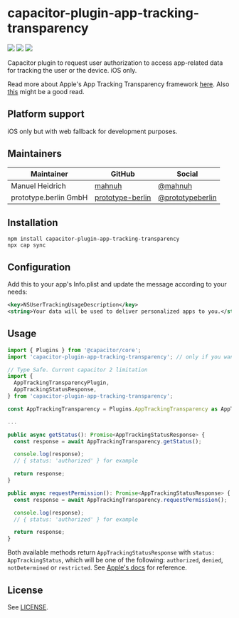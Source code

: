 # capacitor-plugin-app-tracking-transparency

<a href="https://www.npmjs.com/package/capacitor-plugin-app-tracking-transparency"><img src="https://img.shields.io/npm/l/capacitor-plugin-app-tracking-transparency?style=flat-square" /></a>
<a href="https://www.npmjs.com/package/capacitor-plugin-app-tracking-transparency"><img src="https://img.shields.io/npm/dw/capacitor-plugin-app-tracking-transparency?style=flat-square" /></a>
<a href="https://www.npmjs.com/package/capacitor-plugin-app-tracking-transparency"><img src="https://img.shields.io/npm/v/capacitor-plugin-app-tracking-transparency?style=flat-square" /></a>

Capacitor plugin to request user authorization to access app-related data for tracking the user or the device. iOS only.

Read more about Apple's App Tracking Transparency framework [here](https://developer.apple.com/documentation/apptrackingtransparency). Also [this](https://developer.apple.com/app-store/user-privacy-and-data-use/) might be a good read.

## Platform support

iOS only but with web fallback for development purposes.

## Maintainers

| Maintainer | GitHub                                    | Social                                        |
| ---------- | ----------------------------------------- | --------------------------------------------- |
| Manuel Heidrich | [mahnuh](https://github.com/mahnuh) | [@mahnuh](https://twitter.com/mahnuh) |
| prototype.berlin GmbH | [prototype-berlin](https://github.com/prototype-berlin) | [@prototypeberlin](https://twitter.com/prototypeberlin) |

## Installation

```
npm install capacitor-plugin-app-tracking-transparency
npx cap sync
```

## Configuration

Add this to your app's Info.plist and update the message according to your needs:

```xml
<key>NSUserTrackingUsageDescription</key>
<string>Your data will be used to deliver personalized apps to you.</string>
```


## Usage

```typescript
import { Plugins } from '@capacitor/core';
import 'capacitor-plugin-app-tracking-transparency'; // only if you want web support

// Type Safe. Current capacitor 2 limitation
import {
  AppTrackingTransparencyPlugin,
  AppTrackingStatusResponse,
} from 'capacitor-plugin-app-tracking-transparency';

const AppTrackingTransparency = Plugins.AppTrackingTransparency as AppTrackingTransparencyPlugin;

...

public async getStatus(): Promise<AppTrackingStatusResponse> {
  const response = await AppTrackingTransparency.getStatus();

  console.log(response);
  // { status: 'authorized' } for example

  return response;
}

public async requestPermission(): Promise<AppTrackingStatusResponse> {
  const response = await AppTrackingTransparency.requestPermission();

  console.log(response);
  // { status: 'authorized' } for example

  return response;
}
```

Both available methods return `AppTrackingStatusResponse` with `status: AppTrackingStatus`, which will be one of the following: `authorized`, `denied`, `notDetermined` or `restricted`. See [Apple's docs](https://developer.apple.com/documentation/apptrackingtransparency/attrackingmanager/authorizationstatus) for reference.

## License

See [LICENSE](https://github.com/mahnuh/capacitor-plugin-app-tracking-transparency/blob/main/LICENSE).